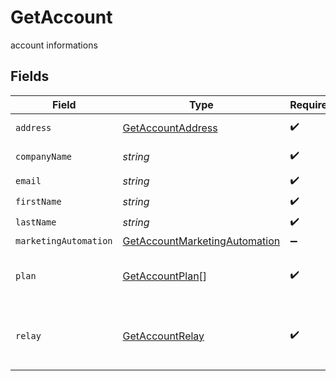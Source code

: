# GetAccount

account informations


## Fields

| Field                                                                                 | Type                                                                                  | Required                                                                              | Description                                                                           | Example                                                                               |
| ------------------------------------------------------------------------------------- | ------------------------------------------------------------------------------------- | ------------------------------------------------------------------------------------- | ------------------------------------------------------------------------------------- | ------------------------------------------------------------------------------------- |
| `address`                                                                             | [GetAccountAddress](../../models/shared/getaccountaddress.md)                         | :heavy_check_mark:                                                                    | Address informations                                                                  |                                                                                       |
| `companyName`                                                                         | *string*                                                                              | :heavy_check_mark:                                                                    | Name of the company                                                                   | MyCompany                                                                             |
| `email`                                                                               | *string*                                                                              | :heavy_check_mark:                                                                    | Login Email                                                                           | john.smith@example.com                                                                |
| `firstName`                                                                           | *string*                                                                              | :heavy_check_mark:                                                                    | First Name                                                                            | John                                                                                  |
| `lastName`                                                                            | *string*                                                                              | :heavy_check_mark:                                                                    | Last Name                                                                             | Smith                                                                                 |
| `marketingAutomation`                                                                 | [GetAccountMarketingAutomation](../../models/shared/getaccountmarketingautomation.md) | :heavy_minus_sign:                                                                    | N/A                                                                                   |                                                                                       |
| `plan`                                                                                | [GetAccountPlan](../../models/shared/getaccountplan.md)[]                             | :heavy_check_mark:                                                                    | Information about your plans and credits                                              |                                                                                       |
| `relay`                                                                               | [GetAccountRelay](../../models/shared/getaccountrelay.md)                             | :heavy_check_mark:                                                                    | Information about your transactional email account                                    |                                                                                       |